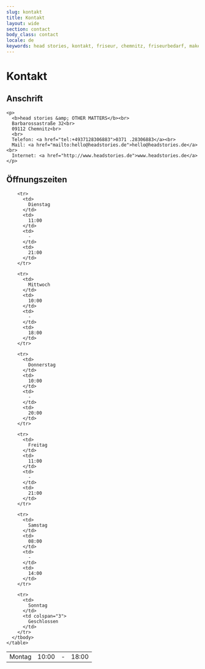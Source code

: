 ```yaml
---
slug: kontakt
title: Kontakt
layout: wide
section: contact
body_class: contact
locale: de
keywords: head stories, kontakt, friseur, chemnitz, friseurbedarf, make up, extensions, kosmetik, trends, haarschnitt, färben, brautstyling, typberatung, stilberatung, anne stietzel
---
```

# Kontakt

<div class="row">
  <div class="col-sm-6">
    <h2>Anschrift</h2>

    <p>
      <b>head stories &amp; OTHER MATTERS</b><br>
      Barbarossastraße 32<br>
      09112 Chemnitz<br>
      <br>
      Telefon: <a href="tel:+4937128306883">0371 .28306883</a><br>
      Mail: <a href="mailto:hello@headstories.de">hello@headstories.de</a><br>
      Internet: <a href="http://www.headstories.de">www.headstories.de</a>
    </p>
  </div>
  <div class="col-sm-6">
    <h2>Öffnungszeiten</h2>
    <table class="table-hours">
      <tbody>
        <tr>
          <td>
            Montag
          </td>
          <td>
            10:00
          </td>
          <td>
            -
          </td>
          <td>
            18:00
          </td>
        </tr>

        <tr>
          <td>
            Dienstag
          </td>
          <td>
            11:00
          </td>
          <td>
            -
          </td>
          <td>
            21:00
          </td>
        </tr>

        <tr>
          <td>
            Mittwoch
          </td>
          <td>
            10:00
          </td>
          <td>
            -
          </td>
          <td>
            18:00
          </td>
        </tr>

        <tr>
          <td>
            Donnerstag
          </td>
          <td>
            10:00
          </td>
          <td>
            -
          </td>
          <td>
            20:00
          </td>
        </tr>

        <tr>
          <td>
            Freitag
          </td>
          <td>
            11:00
          </td>
          <td>
            -
          </td>
          <td>
            21:00
          </td>
        </tr>

        <tr>
          <td>
            Samstag
          </td>
          <td>
            08:00
          </td>
          <td>
            -
          </td>
          <td>
            14:00
          </td>
        </tr>

        <tr>
          <td>
            Sonntag
          </td>
          <td colspan="3">
            Geschlossen
          </td>
        </tr>
      </tbody>
    </table>

  </div>
</div>

<div class="embed-responsive embed-responsive-16by9">
  <script src="http://maps.googleapis.com/maps/api/js?sensor=false&extension=.js" type="text/javascript"></script>
  <div id="map" class="embed-responsive-item"></div>
</div>
